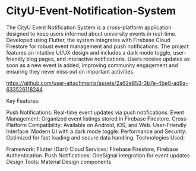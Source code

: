 # CityU-Event-Notification-System


The CityU Event Notification System is a cross-platform application designed to keep users informed about university events in real-time. Developed using Flutter, the system integrates with Firebase Cloud Firestore  for robust event management and push notifications. The project features an intuitive UI/UX design and includes a dark mode toggle, user-friendly blog pages, and interactive notifications. Users receive updates as soon as a new event is added, improving community engagement and ensuring they never miss out on important activities.

https://github.com/user-attachments/assets/2a62e853-3b7e-4be0-ad9a-633526118244

Key Features:

Push Notifications: Real-time event updates via push notifications.
Event Management: Organized event listings stored in Firebase Firestore.
Cross-Platform Compatibility: Available on Android, iOS, and Web.
User-Friendly Interface: Modern UI with a dark mode toggle.
Performance and Security: Optimized for fast loading and secure data handling.
Technologies Used:

Framework: Flutter (Dart)
Cloud Services: Firebase Firestore, Firebase Authentication.
Push Notifications: OneSignal integration for event updates
Design Tools: Material Design components
